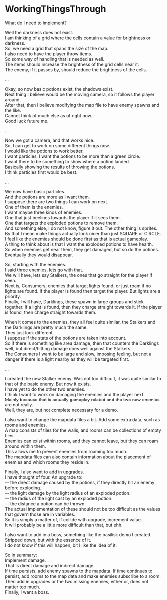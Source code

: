 # WorkingThingsThrough

What do I need to implement?

Well the darkness does not exist.  
I am thinking of a grid where the cells contain a value for brightness or darkness.  
So, we need a grid that spans the size of the map.  
I also need to have the player throw items.  
So some way of handling that is needed as well.  
The items should increase the brightness of the grid cells near it.  
The enemy, if it passes by, should reduce the brightness of the cells.

...

Okay, so now basic potions exist, the shadows exist.  
Next thing I believe would be the moving camera, so it follows the player around.  
After that, then I believe modifying the map file to have enemy spawns and the like.  
Cannot think of much else as of right now.  
Good luck future me.

...

Now we got a camera, and that works nice.  
So, I can get to work on some different things now.  
I would like the potions to work better.  
I want particles, I want the potions to be more than a green circle.  
I want there to be something to show where a potion landed.  
Basically showing the results of throwing the potions.  
I think particles first would be best.

...

We now have basic particles.  
And the potions are more as I want them.  
I suppose there are two things I can work on next.  
One of them is the enemies.  
I want maybe three kinds of enemies.  
One that just beelines towards the player if it sees them.  
One that targets the exploded potions to remove them.  
And something else, I do not know, figure it out.
The other thing is sprites.  
By that I mean make things actually look nicer than just SQUARE or CIRCLE.  
I feel like the enemies should be done first as that is actual gameplay.  
A thing to think about is that I want the exploded potions to have health.  
So when enemies get near them, they get damaged, but so do the potions.  
Eventually they would disappear.

So, starting with the enemies.  
I said three enemies, lets go with that.  
We will have, lets say Stalkers, the ones that go straight for the player if seen.  
Next is, Consumers, enemies that target lights found, or just roam if no lights are found.
If the player is found then target the player.
But lights are a priority.  
Finally, I will have, Darklings, these spawn in large groups and stick together.
If a light is found, then they charge straight towards it.
If the player is found, then charge straight towards them.

When it comes to the enemies, they all feel quite similar, the Stalkers and the Darklings are pretty much the same.  
They just look different.  
I suppose if the stats of the potions are taken into account.  
So if there is something like area damage, then that counters the Darklings well, but direct/hitting damage does well
against the Stalkers.  
The Consumers I want to be large and slow, imposing feeling, but not a danger if there is a light nearby as they will be
targeted first.

...

I created the new Stalker enemy.
Was not too difficult, it was quite similar to that of the basic enemy.
But now it exists.  
I have yet to do the other two enemies.  
I think I want to work on damaging the enemies and the player next.  
Mainly because that is actually gameplay related and the two new enemies are not really.  
Well, they are, but not complete necessary for a demo.

I also want to change the mapdata files a bit.
Add some extra data, such as rooms and enemies.  
A map consists of tiles for the walls, and rooms can be collections of empty tiles.  
Enemies can exist within rooms, and they cannot leave, but they can roam around within them.  
This allows me to prevent enemies from roaming too much.  
The mapdata files can also contain information about the placement of enemies and which rooms they reside in.

Finally, I also want to add in upgrades.  
I have thought of four.
An upgrade to:  
-- the direct damage caused by the potions, if they directly hit an enemy before exploding.  
-- the light damage by the light radius of an exploded potion.  
-- the radius of the light cast by an exploded potion.  
-- the distance a potion can be thrown.  
The actual implementation of these should not be too difficult as the values that govern those are in variables.  
So it is simply a matter of, if collide with upgrade, increment value.  
It will probably be a little more difficult than that, but ehh.

I also want to add in a boss, something like the basilisk demo I created.  
Stripped down, but with the essence of it.  
I do not know if this will happen, bit I like the idea of it.

So in summary:  
Implement damage.  
That is direct damage and indirect damage.  
If time persists, add enemy spawns to the mapdata.
If time continues to persist, add rooms to the map data and make enemies subscribe to a room.  
Then add in upgrades or the two missing enemies, either or, does not matter too much.  
Finally, I want a boss.
